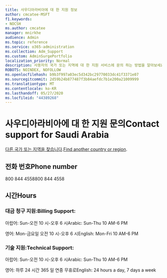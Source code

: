 ```yaml
---
title: 사우디아라비아에 대 한 지원 정보
author: cmcatee-MSFT
f1.keywords:
- NOCSH
ms.author: cmcatee
manager: mnirkhe
audience: Admin
ms.topic: reference
ms.service: o365-administration
ms.collection: Adm_Support
ms.custom: AdminSurgePortfolio
localization_priority: Normal
description: 사용자의 국가 또는 지역에 대 한 지원 서비스에 문의 하는 방법을 알아보세요.
ROBOTS: NOINDEX, NOFOLLOW
ms.openlocfilehash: b9b3f997a03ec5d342bc29770033dc41f3371e07
ms.sourcegitcommit: 2d59b24b877487f3b84aefdc7b1e200a21009999
ms.translationtype: MT
ms.contentlocale: ko-KR
ms.lasthandoff: 05/27/2020
ms.locfileid: "44389268"
---
```

# <a name="contact-support-for-saudi-arabia"></a><span data-ttu-id="2af63-103">사우디아라비아에 대 한 지원 문의</span><span class="sxs-lookup"><span data-stu-id="2af63-103">Contact support for Saudi Arabia</span></span>

<span data-ttu-id="2af63-104">[다른 국가 또는 지역을 찾습니다](../contact-support-for-business-products.md).</span><span class="sxs-lookup"><span data-stu-id="2af63-104">[Find another country or region](../contact-support-for-business-products.md).</span></span>

## <a name="phone-number"></a><span data-ttu-id="2af63-105">전화 번호</span><span class="sxs-lookup"><span data-stu-id="2af63-105">Phone number</span></span>
<span data-ttu-id="2af63-106">800 844 4558</span><span class="sxs-lookup"><span data-stu-id="2af63-106">800 844 4558</span></span>

## <a name="hours"></a><span data-ttu-id="2af63-107">시간</span><span class="sxs-lookup"><span data-stu-id="2af63-107">Hours</span></span>
### <a name="billing-support"></a><span data-ttu-id="2af63-108">대금 청구 지원:</span><span class="sxs-lookup"><span data-stu-id="2af63-108">Billing Support:</span></span>

<span data-ttu-id="2af63-109">아랍어: Sun-오전 10 시-오후 6 시</span><span class="sxs-lookup"><span data-stu-id="2af63-109">Arabic: Sun-Thu 10 AM-6 PM</span></span>

<span data-ttu-id="2af63-110">영어: Mon-금요일 오전 10 시-오후 6 시</span><span class="sxs-lookup"><span data-stu-id="2af63-110">English: Mon-Fri 10 AM-6 PM</span></span>

### <a name="technical-support"></a><span data-ttu-id="2af63-111">기술 지원:</span><span class="sxs-lookup"><span data-stu-id="2af63-111">Technical Support:</span></span>

<span data-ttu-id="2af63-112">아랍어: Sun-오전 10 시-오후 6 시</span><span class="sxs-lookup"><span data-stu-id="2af63-112">Arabic: Sun-Thu 10 AM-6 PM</span></span>

<span data-ttu-id="2af63-113">영어: 하루 24 시간 365 일 연중 무휴로</span><span class="sxs-lookup"><span data-stu-id="2af63-113">English: 24 hours a day, 7 days a week</span></span>
